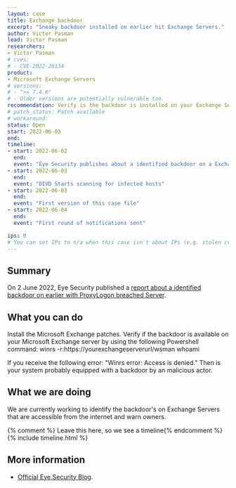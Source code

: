 ```yaml
---
layout: case
title: Exchange backdoor
excerpt: "Sneaky backdoor installed on earlier hit Exchange Servers."
author: Victor Pasman
lead: Victor Pasman
researchers:
- Victor Pasman
# cves:
# - CVE-2022-26134
product:
- Microsoft Exchange Servers
# versions:
# - ">= 7.4.0"
# - Older versions are potentially vulnerable too.
recommendation: Verify is the backdoor is installed on your Exchange Server.
# patch_status: Patch available
# workaround:  
status: Open
start: 2022-06-03
end:
timeline:
- start: 2022-06-02
  end:
  event: "Eye Security publishes about a identified backdoor on a Exchange Server"
- start: 2022-06-03
  end:
  event: "DIVD Starts scanning for infected hosts"
- start: 2022-06-03
  end:
  event: "First version of this case file"
- start: 2022-06-04
  end:
  event: "First round of notifications sent"

ips: 0
# You can set IPs to n/a when this case isn't about IPs (e.g. stolen credentials)
---
```

## Summary

On 2 June 2022, Eye Security published a [report about a identified backdoor on earlier with ProxyLogon breached Server](https://www.eye.security/blog/winrs-and-exchange-a-sneaky-backdoor). 

## What you can do
Install the Microsoft Exchange patches.
Verify if the backdoor is available on your Microsoft Exchange server by using the following Powershell command:
winrs -r:https://yourexchangeserverurl/wsman whoami

If you receive the following error: "Winrs error: Access is denied." Then is your system probably equipped with a backdoor by an malicious actor.

## What we are doing

We are currently working to identify the backdoor's on Exchange Servers that are accessible from the internet and warn owners.

{% comment %}  Leave this here, so we see a timeline{% endcomment %}
{% include timeline.html %}


## More information

* [Official Eye.Security Blog](https://www.eye.security/blog/winrs-and-exchange-a-sneaky-backdoor).
